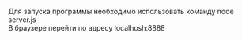 Для запуска программы необходимо использовать команду node server.js <br/>
В браузере перейти по адресу localhosh:8888
